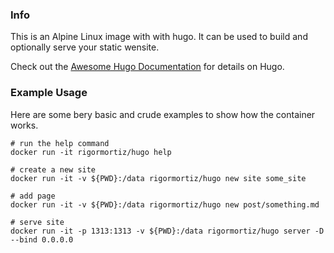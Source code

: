 ### Info
This is an Alpine Linux image with with hugo. It can be used to build and optionally serve your static wensite.

Check out the [Awesome Hugo Documentation](https://gohugo.io/documentation/) for details on Hugo. 

### Example Usage
Here are some bery basic and crude examples to show how the container works.

```
# run the help command
docker run -it rigormortiz/hugo help

# create a new site
docker run -it -v ${PWD}:/data rigormortiz/hugo new site some_site

# add page
docker run -it -v ${PWD}:/data rigormortiz/hugo new post/something.md

# serve site
docker run -it -p 1313:1313 -v ${PWD}:/data rigormortiz/hugo server -D --bind 0.0.0.0
```
